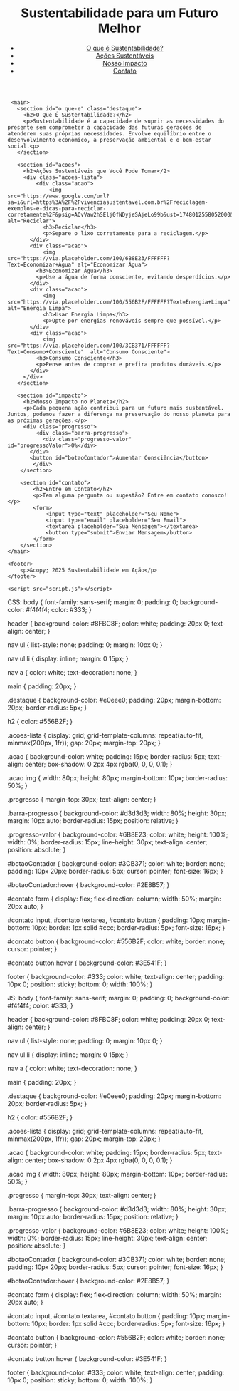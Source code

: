 <html lang="pt-BR">
<head>
    <meta charset="UTF-8">
    <meta name="viewport" content="width=device-width
 initial-scale=1.0">
  <title>Sustentabilidade em Ação</title>
  <link rel="stylesheet" href="style.css">
</head>
<body>
   <header>
     <h1>Sustentabilidade para um Futuro Melhor</h1>
     <nav>
         <ul>
           <li><a href="#oque-e">O que é Sustentabilidade?</a></li>
           <li><a href="#acoes">Ações Sustentáveis</a></li>
           <li><a href="#impacto">Nosso Impacto</a></li>
           <li><a href="#contato">Contato</a></li></li>
       <ul>
         </nav>
     </header>
     
     <main>
       <section id="o que-e" class="destaque">
         <h2>O Que É Sustentabilidade?</h2>
         <p>Sustentabilidade é a capacidade de suprir as necessidades do presente sem comprometer a capacidade das futuras gerações de atenderem suas próprias necessidades. Envolve equilíbrio entre o desenvolvimento econômico, a preservação ambiental e o bem-estar social.<p>
       </section>
       
       <section id="acoes">
         <h2>Ações Sustentáveis que Você Pode Tomar</2>
         <div class="acoes-lista">
             <div class="acao">
                 <img                                        src="https://www.google.com/url?sa=i&url=https%3A%2F%2Fvivenciasustentavel.com.br%2Freciclagem-exemplos-e-dicas-para-reciclar-corretamente%2F&psig=AOvVaw2hSElj0fNDyjeSAjeLo99b&ust=1748012558052000&source=images&cd=vfe&opi=89978449&ved=0CBQQjRxqFwoTCODd7qKst40DFQAAAAAdAAAAABAY" alt="Reciclar">
               <h3>Reciclar</h3>
               <p>Separe o lixo corretamente para a reciclagem.</p>
           </div>
           <div class="acao">
               <img         src="https://via.placeholder.com/100/6B8E23/FFFFFF?Text=Economizar+Água" alt="Economizar Água">
             <h3>Economizar Água</h3>
             <p>Use a água de forma consciente, evitando desperdícios.</p>
           </div>
           <div class="acao">
               <img                                          src="https://via.placeholder.com/100/556B2F/FFFFFF?Text=Energia+Limpa" alt="Energia Limpa">
               <h3>Usar Energia Limpa</h3>
               <p>Opte por energias renováveis sempre que possível.</p>
           </div>
           <div class="acao">
               <img                          src="https://via.placeholder.com/100/3CB371/FFFFFF?Text=Consumo+Consciente"  alt="Consumo Consciente">
             <h3>Consumo Consciente</h3>
             <p>Pense antes de comprar e prefira produtos duráveis.</p>
           </div>
         </div>
       </section>
       
       <section id="impacto">
         <h2>Nosso Impacto no Planeta</h2>
         <p>Cada pequena ação contribui para um futuro mais sustentável. Juntos, podemos fazer a diferença na preservação do nosso planeta para as próximas gerações.</p>
         <div class="progresso">
             <div class="barra-progresso">
               <div class="progresso-valor"                id="progressoValor">0%</div>
           </div>
           <button id="botaoContador">Aumentar Consciência</button>
            </div>
        </section>

        <section id="contato">
            <h2>Entre em Contato</h2>
            <p>Tem alguma pergunta ou sugestão? Entre em contato conosco!</p>
            <form>
                <input type="text" placeholder="Seu Nome">
                <input type="email" placeholder="Seu Email">
                <textarea placeholder="Sua Mensagem"></textarea>
                <button type="submit">Enviar Mensagem</button>
            </form>
        </section>
    </main>

    <footer>
        <p>&copy; 2025 Sustentabilidade em Ação</p>
    </footer>

    <script src="script.js"></script>
</body>
</html>

CSS:
body {
    font-family: sans-serif;
    margin: 0;
    padding: 0;
    background-color: #f4f4f4;
    color: #333;
}

header {
    background-color: #8FBC8F;
    color: white;
    padding: 20px 0;
    text-align: center;
}

nav ul {
    list-style: none;
    padding: 0;
    margin: 10px 0;
}

nav ul li {
    display: inline;
    margin: 0 15px;
}

nav a {
    color: white;
    text-decoration: none;
}

main {
    padding: 20px;
}

.destaque {
    background-color: #e0eee0;
    padding: 20px;
    margin-bottom: 20px;
    border-radius: 5px;
}

h2 {
    color: #556B2F;
}

.acoes-lista {
    display: grid;
    grid-template-columns: repeat(auto-fit, minmax(200px, 1fr));
    gap: 20px;
    margin-top: 20px;
}

.acao {
    background-color: white;
    padding: 15px;
    border-radius: 5px;
    text-align: center;
    box-shadow: 0 2px 4px rgba(0, 0, 0, 0.1);
}

.acao img {
    width: 80px;
    height: 80px;
    margin-bottom: 10px;
    border-radius: 50%;
}

.progresso {
    margin-top: 30px;
    text-align: center;
}

.barra-progresso {
    background-color: #d3d3d3;
    width: 80%;
    height: 30px;
    margin: 10px auto;
    border-radius: 15px;
    position: relative;
}

.progresso-valor {
    background-color: #6B8E23;
    color: white;
    height: 100%;
    width: 0%;
    border-radius: 15px;
    line-height: 30px;
    text-align: center;
    position: absolute;
}

#botaoContador {
    background-color: #3CB371;
    color: white;
    border: none;
    padding: 10px 20px;
    border-radius: 5px;
    cursor: pointer;
    font-size: 16px;
}

#botaoContador:hover {
    background-color: #2E8B57;
}

#contato form {
    display: flex;
    flex-direction: column;
    width: 50%;
    margin: 20px auto;
}

#contato input,
#contato textarea,
#contato button {
    padding: 10px;
    margin-bottom: 10px;
    border: 1px solid #ccc;
    border-radius: 5px;
    font-size: 16px;
}

#contato button {
    background-color: #556B2F;
    color: white;
    border: none;
    cursor: pointer;
}

#contato button:hover {
    background-color: #3E541F;
}

footer {
    background-color: #333;
    color: white;
    text-align: center;
    padding: 10px 0;
    position: sticky;
    bottom: 0;
    width: 100%;
}

JS:
body {
    font-family: sans-serif;
    margin: 0;
    padding: 0;
    background-color: #f4f4f4;
    color: #333;
}

header {
    background-color: #8FBC8F;
    color: white;
    padding: 20px 0;
    text-align: center;
}

nav ul {
    list-style: none;
    padding: 0;
    margin: 10px 0;
}

nav ul li {
    display: inline;
    margin: 0 15px;
}

nav a {
    color: white;
    text-decoration: none;
}

main {
    padding: 20px;
}

.destaque {
    background-color: #e0eee0;
    padding: 20px;
    margin-bottom: 20px;
    border-radius: 5px;
}

h2 {
    color: #556B2F;
}

.acoes-lista {
    display: grid;
    grid-template-columns: repeat(auto-fit, minmax(200px, 1fr));
    gap: 20px;
    margin-top: 20px;
}

.acao {
    background-color: white;
    padding: 15px;
    border-radius: 5px;
    text-align: center;
    box-shadow: 0 2px 4px rgba(0, 0, 0, 0.1);
}

.acao img {
    width: 80px;
    height: 80px;
    margin-bottom: 10px;
    border-radius: 50%;
}

.progresso {
    margin-top: 30px;
    text-align: center;
}

.barra-progresso {
    background-color: #d3d3d3;
    width: 80%;
    height: 30px;
    margin: 10px auto;
    border-radius: 15px;
    position: relative;
}

.progresso-valor {
    background-color: #6B8E23;
    color: white;
    height: 100%;
    width: 0%;
    border-radius: 15px;
    line-height: 30px;
    text-align: center;
    position: absolute;
}

#botaoContador {
    background-color: #3CB371;
    color: white;
    border: none;
    padding: 10px 20px;
    border-radius: 5px;
    cursor: pointer;
    font-size: 16px;
}

#botaoContador:hover {
    background-color: #2E8B57;
}

#contato form {
    display: flex;
    flex-direction: column;
    width: 50%;
    margin: 20px auto;
}

#contato input,
#contato textarea,
#contato button {
    padding: 10px;
    margin-bottom: 10px;
    border: 1px solid #ccc;
    border-radius: 5px;
    font-size: 16px;
}

#contato button {
    background-color: #556B2F;
    color: white;
    border: none;
    cursor: pointer;
}

#contato button:hover {
    background-color: #3E541F;
}

footer {
    background-color: #333;
    color: white;
    text-align: center;
    padding: 10px 0;
    position: sticky;
    bottom: 0;
    width: 100%;
}
